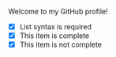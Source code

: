 Welcome to my GitHub profile!
- [x] List syntax is required
- [x] This item is complete
- [x] This item is not complete
